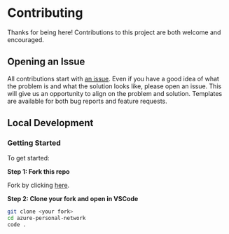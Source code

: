 # Contributing

Thanks for being here! Contributions to this project are both welcome and encouraged.

## Opening an Issue

All contributions start with [an issue](https://github.com/jpfulton/azure-personal-network/issues/new/choose).
Even if you have a good idea of what the problem is and what the solution looks like,
please open an issue. This will give us an opportunity to align on the problem and solution.
Templates are available for both bug reports and feature requests.

## Local Development

### Getting Started

To get started:

**Step 1: Fork this repo**

Fork by clicking [here](https://github.com/jpfulton/azure-personal-network/fork).

**Step 2: Clone your fork and open in VSCode**

```sh
git clone <your fork>
cd azure-personal-network
code .
```
